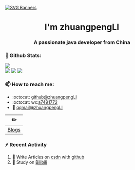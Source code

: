 [![SVG Banners](https://svg-banners.vercel.app/api?type=origin&text1=Welcom💖&width=1000&height=400)](https://github.com/Akshay090/svg-banners)

<h1 align="center">I'm zhuangpengLI</h1>
<h3 align="center">A passionate java developer from China</h3>

### 🌈 Github Stats:
<a href="https://count.getloli.com"><img align="center" src="https://count.getloli.com/get/@zhuangpengLI?theme=rule34"></a><br>
<img src = "https://github-readme-stats.vercel.app/api?username=zhuangpengLI&bg_color=30,e96443,904e95&title_color=fff&text_color=fff">
<img src = "http://github-readme-streak-stats.herokuapp.com?user=zhuangpengLI&theme=dracula">
<img src = "https://github-profile-summary-cards.vercel.app/api/cards/profile-details?username=zhuangpengLI&theme=monokai">

### 📫 How to reach me:
- :octocat: [github@zhuangpengLI](https://github.com/zhuangpengLI)
- :octocat: wx:[a7491772](mailto:908349383@qq.com)
- :email: [qqmail@zhuangpengLI](mailto:908349383@qq.com)



| :pencil2: |
| --- |
| [Blogs](https://zhuangpengLI.github.io/) |

### ⚡ Recent Activity
<!--START_SECTION:activity-->
1. 🍭 Write Articles on [csdn](https://blog.csdn.net/a7491772) with [github](https://github.com/zhuangpengLI/)
2. 🍹 Study on [Bilibili](https://www.bilibili.com/)
<!--END_SECTION:activity-->

<!--
**zhuangpengLI/zhuangpengLI** is a ✨ _special_ ✨ repository because its `README.md` (this file) appears on your GitHub profile.

Here are some ideas to get you started:

- 🔭 I’m currently working on ...
- 🌱 I’m currently learning ...
- 👯 I’m looking to collaborate on ...
- 🤔 I’m looking for help with ...
- 💬 Ask me about ...
- 📫 How to reach me: ...
- 😄 Pronouns: ...
- ⚡ Fun fact: ...
-->
